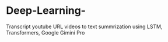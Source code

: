 # Deep-Learning-
Transcript youtube URL videos to text summrization using LSTM, Transformers, Google Gimini Pro
